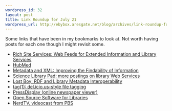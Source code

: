 ```yaml
--- 
wordpress_id: 32
layout: post
title: Link Roundup for July 21
wordpress_url: http://ebybox.aresgate.net/blog/archives/link-roundup-for-july-21/
---
```

Some links that have been in my bookmarks to look at. Not worth having posts for each one though I might revisit some.

<ul>
<li><a href="http://www.llrx.com/features/richsite.htm">Rich Site Services: Web Feeds for Extended Information and Library Services</a></li>
<li><a href="http://www.hubmed.org/">HubMed</a></li>
<li><a href="http://www.informationdesign.org/archives/002846.php">Metadata and XML: Improving the Findability of Information</a></li>
<li><a href="http://scilib.typepad.com/science_library_pad/2005/06/more_postings_o.html">Science Library Pad: more postings on library Web Services</a></li>
<li><a href="http://www.ldodds.com/blog/archives/000224.html">Lost Boy: RDF and Library Metadata Interoperability</a></li>
<li><a href="http://blueslugs.com/wordpress/index.php/archives/2005/07/12/tag1-delicious-style-file-tagging/">tag(1): del.icio.us-style file tagging</a></li>
<li><a href="http://www.pressdisplay.com/pressdisplay/viewer.aspx">PressDisplay (online newspaper viewer)</a></li>
<li><a href="http://www.eifl.net/opensoft/soft.html">Open Source Software for Libraries</a></li>
<li><a href="http://www.pbs.org/cringely/nerdtv/">NerdTV, videocast from PBS</a></li>
</ul>
